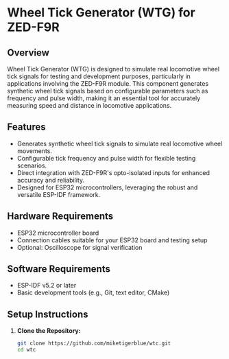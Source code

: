 # Wheel Tick Generator (WTG) for ZED-F9R

## Overview

Wheel Tick Generator (WTG) is designed to simulate real locomotive wheel tick signals for testing and development purposes, particularly in applications involving the ZED-F9R module. This component generates synthetic wheel tick signals based on configurable parameters such as frequency and pulse width, making it an essential tool for accurately measuring speed and distance in locomotive applications.

## Features

- Generates synthetic wheel tick signals to simulate real locomotive wheel movements.
- Configurable tick frequency and pulse width for flexible testing scenarios.
- Direct integration with ZED-F9R's opto-isolated inputs for enhanced accuracy and reliability.
- Designed for ESP32 microcontrollers, leveraging the robust and versatile ESP-IDF framework.

## Hardware Requirements

- ESP32 microcontroller board
- Connection cables suitable for your ESP32 board and testing setup
- Optional: Oscilloscope for signal verification

## Software Requirements

- ESP-IDF v5.2 or later
- Basic development tools (e.g., Git, text editor, CMake)

## Setup Instructions

1. **Clone the Repository:**
   ```bash
   git clone https://github.com/miketigerblue/wtc.git
   cd wtc
   ```
